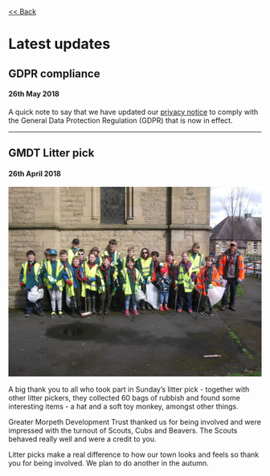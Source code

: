 [<< Back](/)

# Latest updates

## GDPR compliance
#### 26th May 2018

A quick note to say that we have updated our [privacy notice](http://6thmorpethscouts.co.uk/privacy-notice) to comply with the General Data Protection Regulation (GDPR) that is now in effect. 

-----

## GMDT Litter pick
#### 26th April 2018

![Litter pick 2018](/images/litter-pick-2018.jpg)

A big thank you to all who took part in Sunday’s litter pick - together with other litter pickers, they collected 60 bags of rubbish and found some interesting items - a hat and a soft toy monkey, amongst other things.

Greater Morpeth Development Trust thanked us for being involved and were impressed with the turnout of Scouts, Cubs and Beavers.  The Scouts behaved really well and were a credit to you.

Litter picks make a real difference to how our town looks and feels so thank you for being involved. We plan to do another in the autumn.
